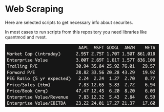 # Web Scraping 

Here are selected scripts to get necessary info about securites.

In most cases to run scripts from this repository you need libraries like quantmod and rvest.

![](https://github.com/vladislavpyatnitskiy/Web_Scraping/blob/main/Statistics%20info.png?raw=true)
